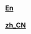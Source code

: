 ## <a href='https://mmaction2.readthedocs.io/en/latest/'>En</a>

## <a href='https://mmaction2.readthedocs.io/zh_CN/latest/'>zh_CN</a>
